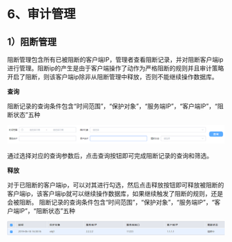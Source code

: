 # 6、审计管理

## 1）阻断管理

阻断管理包含所有已被阻断的客户端IP，管理者查看阻断记录，并对阻断客户端ip进行管理。阻断ip的产生是由于客户端操作了动作为严格阻断的规则并且审计策略开启了阻断，则该客户端ip除非从阻断管理中释放，否则不能继续操作数据库。

**查询**

阻断记录的查询条件包含“时间范围”，“保护对象”，“服务端IP”，“客户端IP”，“阻断状态”五种

![](/images/operation/rule/sjgl1.png)

通过选择对应的查询参数后，点击查询按钮即可完成阻断记录的查询和筛选。

**释放**

对于已阻断的客户端ip，可以对其进行勾选，然后点击释放按钮即可释放被阻断的客户端ip，该客户端ip就可以继续操作数据库，如果继续触发了阻断的规则，还是会被阻断。
阻断记录的查询条件包含“时间范围”，“保护对象”，“服务端IP”，“客户端IP”，“阻断状态”五种

![](/images/operation/rule/sjgl2.png)

